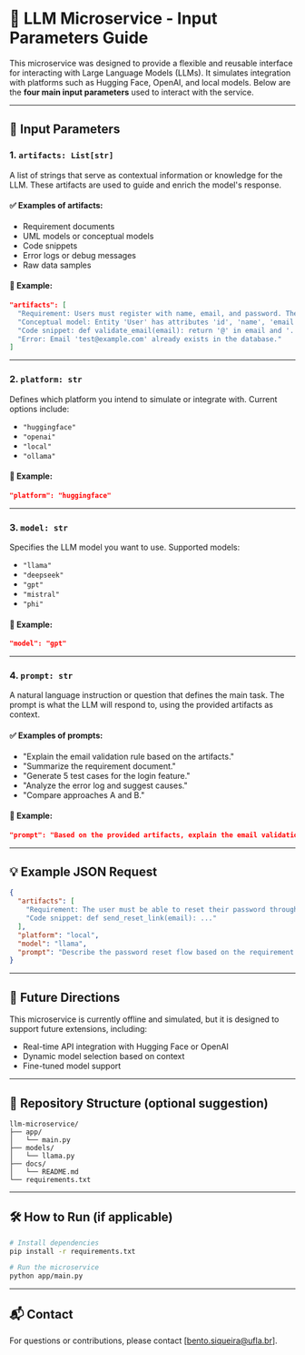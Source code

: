 
# 🧠 LLM Microservice - Input Parameters Guide

This microservice was designed to provide a flexible and reusable interface for interacting with Large Language Models (LLMs). It simulates integration with platforms such as Hugging Face, OpenAI, and local models. Below are the **four main input parameters** used to interact with the service.

---

## 🔹 Input Parameters

### 1. `artifacts: List[str]`

A list of strings that serve as contextual information or knowledge for the LLM. These artifacts are used to guide and enrich the model's response.

#### ✅ Examples of artifacts:
- Requirement documents
- UML models or conceptual models
- Code snippets
- Error logs or debug messages
- Raw data samples

#### 📌 Example:
```json
"artifacts": [
  "Requirement: Users must register with name, email, and password. The email must be unique.",
  "Conceptual model: Entity 'User' has attributes 'id', 'name', 'email', 'password'.",
  "Code snippet: def validate_email(email): return '@' in email and '.' in email",
  "Error: Email 'test@example.com' already exists in the database."
]
```

---

### 2. `platform: str`

Defines which platform you intend to simulate or integrate with. Current options include:

- `"huggingface"`
- `"openai"`
- `"local"`
- `"ollama"`

#### 📌 Example:
```json
"platform": "huggingface"
```

---

### 3. `model: str`

Specifies the LLM model you want to use. Supported models:

- `"llama"`
- `"deepseek"`
- `"gpt"`
- `"mistral"`
- `"phi"`

#### 📌 Example:
```json
"model": "gpt"
```

---

### 4. `prompt: str`

A natural language instruction or question that defines the main task. The prompt is what the LLM will respond to, using the provided artifacts as context.

#### ✅ Examples of prompts:
- "Explain the email validation rule based on the artifacts."
- "Summarize the requirement document."
- "Generate 5 test cases for the login feature."
- "Analyze the error log and suggest causes."
- "Compare approaches A and B."

#### 📌 Example:
```json
"prompt": "Based on the provided artifacts, explain the email validation rule for user registration."
```

---

## 💡 Example JSON Request

```json
{
  "artifacts": [
    "Requirement: The user must be able to reset their password through a link sent via email.",
    "Code snippet: def send_reset_link(email): ..."
  ],
  "platform": "local",
  "model": "llama",
  "prompt": "Describe the password reset flow based on the requirement."
}
```

---

## 🚀 Future Directions

This microservice is currently offline and simulated, but it is designed to support future extensions, including:

- Real-time API integration with Hugging Face or OpenAI
- Dynamic model selection based on context
- Fine-tuned model support

---

## 📂 Repository Structure (optional suggestion)

```
llm-microservice/
├── app/
│   └── main.py
├── models/
│   └── llama.py
├── docs/
│   └── README.md
└── requirements.txt
```

---

## 🛠 How to Run (if applicable)

```bash
# Install dependencies
pip install -r requirements.txt

# Run the microservice
python app/main.py
```

---

## 📬 Contact

For questions or contributions, please contact [bento.siqueira@ufla.br].
